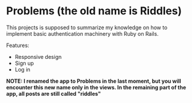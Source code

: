 # Problems (the old name is Riddles)

This projects is supposed to summarize my knowledge on how to implement basic authentication machinery with Ruby on Rails.

Features:
* Responsive design
* Sign up
* Log in

**NOTE: I renamed the app to Problems in the last moment, but you will encounter this new name only in the views. In the remaining part of the app, all posts are still called "riddles"**
